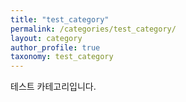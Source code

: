 ```yaml
---
title: "test_category"
permalink: /categories/test_category/
layout: category
author_profile: true
taxonomy: test_category
---
```

테스트 카테고리입니다.